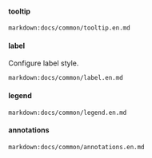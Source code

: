 #### tooltip

`markdown:docs/common/tooltip.en.md`

#### label

Configure label style.

`markdown:docs/common/label.en.md`

#### legend

`markdown:docs/common/legend.en.md`

#### annotations

`markdown:docs/common/annotations.en.md`
